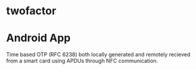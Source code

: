 # twofactor


Android App 
===============

Time based OTP (RFC 6238) both locally generated and remotely recieved from a smart card using APDUs through NFC communication.

